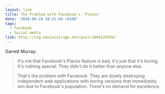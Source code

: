 ```yaml
---
layout: link
title: The Problem with Facebook's 'Places'
date: '2010-08-24 18:21:00 +0100'
tags:
  - Facebook
  - Social media
link: http://log.maniacalrage.net/post/1004228594/
---
```

Garrett Murray:

> It's not that Facebook's Places feature is bad, it's just that it's boring. It's nothing special. They didn't do it better than anyone else.
>
> That's the problem with Facebook. They are slowly destroying independent web applications with boring versions that immediately win due to Facebook's population. There's no demand for excellence.
